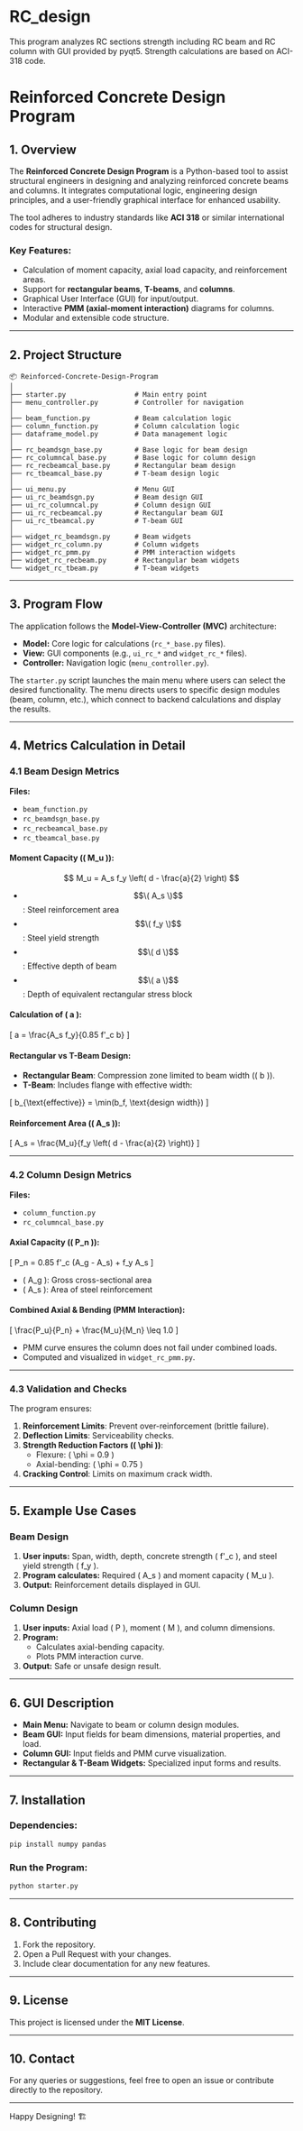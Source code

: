 # RC_design
This program analyzes RC sections strength including RC beam and RC column with GUI provided by pyqt5. Strength calculations are based on ACI-318 code.

# Reinforced Concrete Design Program

## 1. Overview
The **Reinforced Concrete Design Program** is a Python-based tool to assist structural engineers in designing and analyzing reinforced concrete beams and columns. It integrates computational logic, engineering design principles, and a user-friendly graphical interface for enhanced usability.

The tool adheres to industry standards like **ACI 318** or similar international codes for structural design.

### Key Features:
- Calculation of moment capacity, axial load capacity, and reinforcement areas.
- Support for **rectangular beams**, **T-beams**, and **columns**.
- Graphical User Interface (GUI) for input/output.
- Interactive **PMM (axial-moment interaction)** diagrams for columns.
- Modular and extensible code structure.

---

## 2. Project Structure
```
📦 Reinforced-Concrete-Design-Program
│
├── starter.py                 # Main entry point
├── menu_controller.py         # Controller for navigation
│
├── beam_function.py           # Beam calculation logic
├── column_function.py         # Column calculation logic
├── dataframe_model.py         # Data management logic
│
├── rc_beamdsgn_base.py        # Base logic for beam design
├── rc_columncal_base.py       # Base logic for column design
├── rc_recbeamcal_base.py      # Rectangular beam design
├── rc_tbeamcal_base.py        # T-beam design logic
│
├── ui_menu.py                 # Menu GUI
├── ui_rc_beamdsgn.py          # Beam design GUI
├── ui_rc_columncal.py         # Column design GUI
├── ui_rc_recbeamcal.py        # Rectangular beam GUI
├── ui_rc_tbeamcal.py          # T-beam GUI
│
├── widget_rc_beamdsgn.py      # Beam widgets
├── widget_rc_column.py        # Column widgets
├── widget_rc_pmm.py           # PMM interaction widgets
├── widget_rc_recbeam.py       # Rectangular beam widgets
└── widget_rc_tbeam.py         # T-beam widgets
```

---

## 3. Program Flow
The application follows the **Model-View-Controller (MVC)** architecture:
- **Model:** Core logic for calculations (`rc_*_base.py` files).
- **View:** GUI components (e.g., `ui_rc_*` and `widget_rc_*` files).
- **Controller:** Navigation logic (`menu_controller.py`).

The `starter.py` script launches the main menu where users can select the desired functionality. The menu directs users to specific design modules (beam, column, etc.), which connect to backend calculations and display the results.

---

## 4. Metrics Calculation in Detail

### 4.1 Beam Design Metrics
**Files:**
- `beam_function.py`
- `rc_beamdsgn_base.py`
- `rc_recbeamcal_base.py`
- `rc_tbeamcal_base.py`

#### Moment Capacity (\( M_u \)):

$$
M_u = A_s f_y \left( d - \frac{a}{2} \right)
$$

- $$\( A_s \)$$: Steel reinforcement area  
- $$\( f_y \)$$: Steel yield strength  
- $$\( d \)$$: Effective depth of beam  
- $$\( a \)$$: Depth of equivalent rectangular stress block  

#### Calculation of \( a \):

\[
a = \frac{A_s f_y}{0.85 f'_c b}
\]

#### Rectangular vs T-Beam Design:

- **Rectangular Beam**: Compression zone limited to beam width (\( b \)).
- **T-Beam**: Includes flange with effective width:

\[
b_{\text{effective}} = \min(b_f, \text{design width})
\]

#### Reinforcement Area (\( A_s \)):

\[
A_s = \frac{M_u}{f_y \left( d - \frac{a}{2} \right)}
\]

---

### 4.2 Column Design Metrics
**Files:**
- `column_function.py`
- `rc_columncal_base.py`

#### Axial Capacity (\( P_n \)):

\[
P_n = 0.85 f'_c (A_g - A_s) + f_y A_s
\]

- \( A_g \): Gross cross-sectional area  
- \( A_s \): Area of steel reinforcement  

#### Combined Axial & Bending (PMM Interaction):

\[
\frac{P_u}{P_n} + \frac{M_u}{M_n} \leq 1.0
\]

- PMM curve ensures the column does not fail under combined loads.  
- Computed and visualized in `widget_rc_pmm.py`.

---

### 4.3 Validation and Checks

The program ensures:

1. **Reinforcement Limits**: Prevent over-reinforcement (brittle failure).  
2. **Deflection Limits**: Serviceability checks.  
3. **Strength Reduction Factors (\( \phi \))**:  
   - Flexure: \( \phi = 0.9 \)  
   - Axial-bending: \( \phi = 0.75 \)  
4. **Cracking Control**: Limits on maximum crack width.


---

## 5. Example Use Cases
### Beam Design
1. **User inputs:** Span, width, depth, concrete strength \( f'_c \), and steel yield strength \( f_y \).
2. **Program calculates:** Required \( A_s \) and moment capacity \( M_u \).
3. **Output:** Reinforcement details displayed in GUI.

### Column Design
1. **User inputs:** Axial load \( P \), moment \( M \), and column dimensions.
2. **Program:**
   - Calculates axial-bending capacity.
   - Plots PMM interaction curve.
3. **Output:** Safe or unsafe design result.

---

## 6. GUI Description
- **Main Menu:** Navigate to beam or column design modules.
- **Beam GUI:** Input fields for beam dimensions, material properties, and load.
- **Column GUI:** Input fields and PMM curve visualization.
- **Rectangular & T-Beam Widgets:** Specialized input forms and results.

---

## 7. Installation

### Dependencies:
```bash
pip install numpy pandas
```

### Run the Program:
```bash
python starter.py
```

---

## 8. Contributing
1. Fork the repository.
2. Open a Pull Request with your changes.
3. Include clear documentation for any new features.

---

## 9. License
This project is licensed under the **MIT License**.

---

## 10. Contact
For any queries or suggestions, feel free to open an issue or contribute directly to the repository.

---

Happy Designing! 🏗️
